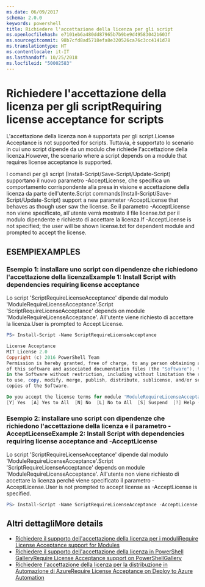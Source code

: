 ```yaml
---
ms.date: 06/09/2017
schema: 2.0.0
keywords: powershell
title: Richiedere l'accettazione della licenza per gli script
ms.openlocfilehash: e7101eb6a480dd87965b7b9be9d49583042b603f
ms.sourcegitcommit: 98b7cfd8ad5718efa8e320526ca76c3cc4141d78
ms.translationtype: HT
ms.contentlocale: it-IT
ms.lasthandoff: 10/25/2018
ms.locfileid: "50002583"
---
```

# <a name="requiring-license-acceptance-for-scripts"></a><span data-ttu-id="8513e-103">Richiedere l'accettazione della licenza per gli script</span><span class="sxs-lookup"><span data-stu-id="8513e-103">Requiring license acceptance for scripts</span></span>

<span data-ttu-id="8513e-104">L'accettazione della licenza non è supportata per gli script.</span><span class="sxs-lookup"><span data-stu-id="8513e-104">License Acceptance is not supported for scripts.</span></span> <span data-ttu-id="8513e-105">Tuttavia, è supportato lo scenario in cui uno script dipende da un modulo che richiede l'accettazione della licenza.</span><span class="sxs-lookup"><span data-stu-id="8513e-105">However, the scenario where a script depends on a module that requires license acceptance is supported.</span></span>

<span data-ttu-id="8513e-106">I comandi per gli script (Install-Script/Save-Script/Update-Script) supportano il nuovo parametro -AcceptLicense, che specifica un comportamento corrispondente alla presa in visione e accettazione della licenza da parte dell'utente.</span><span class="sxs-lookup"><span data-stu-id="8513e-106">Script commands(Install-Script/Save-Script/Update-Script) support a new parameter -AcceptLicense that behaves as though user saw the license.</span></span> <span data-ttu-id="8513e-107">Se il parametro -AcceptLicense non viene specificato, all'utente verrà mostrato il file license.txt per il modulo dipendente e richiesto di accettare la licenza.</span><span class="sxs-lookup"><span data-stu-id="8513e-107">If -AcceptLicense is not specified; the user will be shown license.txt for dependent module and prompted to accept the license.</span></span>

## <a name="examples"></a><span data-ttu-id="8513e-108">ESEMPI</span><span class="sxs-lookup"><span data-stu-id="8513e-108">EXAMPLES</span></span>

### <a name="example-1-install-script-with-dependencies-requiring-license-acceptance"></a><span data-ttu-id="8513e-109">Esempio 1: installare uno script con dipendenze che richiedono l'accettazione della licenza</span><span class="sxs-lookup"><span data-stu-id="8513e-109">Example 1: Install Script with dependencies requiring license acceptance</span></span>

<span data-ttu-id="8513e-110">Lo script 'ScriptRequireLicenseAcceptance' dipende dal modulo 'ModuleRequireLicenseAcceptance'.</span><span class="sxs-lookup"><span data-stu-id="8513e-110">Script 'ScriptRequireLicenseAcceptance' depends on module 'ModuleRequireLicenseAcceptance'.</span></span> <span data-ttu-id="8513e-111">All'utente viene richiesto di accettare la licenza.</span><span class="sxs-lookup"><span data-stu-id="8513e-111">User is prompted to Accept License.</span></span>

```PowerShell
PS> Install-Script -Name ScriptRequireLicenseAcceptance

License Acceptance
MIT License 2.0
Copyright (c) 2016 PowerShell Team
Permission is hereby granted, free of charge, to any person obtaining a copy
of this software and associated documentation files (the "Software"), to deal
in the Software without restriction, including without limitation the rights
to use, copy, modify, merge, publish, distribute, sublicense, and/or sell
copies of the Software.

Do you accept the license terms for module 'ModuleRequireLicenseAcceptance'.
[Y] Yes  [A] Yes to All  [N] No  [L] No to All  [S] Suspend  [?] Help (default is "N"):
```

### <a name="example-2-install-script-with-dependencies-requiring-license-acceptance-and--acceptlicense"></a><span data-ttu-id="8513e-112">Esempio 2: installare uno script con dipendenze che richiedono l'accettazione della licenza e il parametro -AcceptLicense</span><span class="sxs-lookup"><span data-stu-id="8513e-112">Example 2: Install Script with dependencies requiring license acceptance and -AcceptLicense</span></span>

<span data-ttu-id="8513e-113">Lo script 'ScriptRequireLicenseAcceptance' dipende dal modulo 'ModuleRequireLicenseAcceptance'.</span><span class="sxs-lookup"><span data-stu-id="8513e-113">Script 'ScriptRequireLicenseAcceptance' depends on module 'ModuleRequireLicenseAcceptance'.</span></span> <span data-ttu-id="8513e-114">All'utente non viene richiesto di accettare la licenza perché viene specificato il parametro -AcceptLicense.</span><span class="sxs-lookup"><span data-stu-id="8513e-114">User is not prompted to accept license as -AcceptLicense is specified.</span></span>

```PowerShell
PS> Install-Script -Name ScriptRequireLicenseAcceptance -AcceptLicense
```

## <a name="more-details"></a><span data-ttu-id="8513e-115">Altri dettagli</span><span class="sxs-lookup"><span data-stu-id="8513e-115">More details</span></span>

- [<span data-ttu-id="8513e-116">Richiedere il supporto dell'accettazione della licenza per i moduli</span><span class="sxs-lookup"><span data-stu-id="8513e-116">Require License Acceptance support for Modules</span></span>](module-license-acceptance.md)
- [<span data-ttu-id="8513e-117">Richiedere il supporto dell'accettazione della licenza in PowerShell Gallery</span><span class="sxs-lookup"><span data-stu-id="8513e-117">Require License Acceptance support on PowerShellGallery</span></span>](../how-to/working-with-packages/packages-that-require-license-acceptance.md)
- [<span data-ttu-id="8513e-118">Richiedere l'accettazione della licenza per la distribuzione in Automazione di Azure</span><span class="sxs-lookup"><span data-stu-id="8513e-118">Require License Acceptance on Deploy to Azure Automation</span></span>](../how-to/working-with-packages/deploy-to-azure-automation.md)
